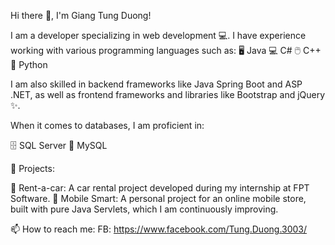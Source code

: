 Hi there 👋, I'm Giang Tung Duong!

I am a developer specializing in web development 💻. 
I have experience working with various programming languages such as:
🖥️ Java
💻 C#
🖱️ C++
🐍 Python

I am also skilled in backend frameworks like Java Spring Boot and ASP .NET, as well as frontend frameworks and libraries like Bootstrap and jQuery ✨.

When it comes to databases, I am proficient in:

🗄️ SQL Server
💾 MySQL

📂 Projects:

🚗 Rent-a-car: A car rental project developed during my internship at FPT Software.
📱 Mobile Smart: A personal project for an online mobile store, built with pure Java Servlets, which I am continuously improving.

📫 How to reach me:
FB: https://www.facebook.com/Tung.Duong.3003/
